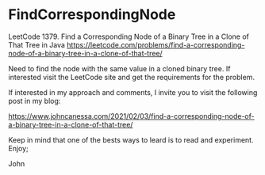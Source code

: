 # FindCorrespondingNode
LeetCode 1379. Find a Corresponding Node of a Binary Tree in a Clone of That Tree in Java
https://leetcode.com/problems/find-a-corresponding-node-of-a-binary-tree-in-a-clone-of-that-tree/

Need to find the node with the same value in a cloned binary tree.
If interested visit the LeetCode site and get the requirements for
the problem.

If interested in my approach and comments, I invite you to visit
the following post in my blog:

https://www.johncanessa.com/2021/02/03/find-a-corresponding-node-of-a-binary-tree-in-a-clone-of-that-tree/

Keep in mind that one of the bests ways to leard is to read and experiment.
Enjoy;

John
